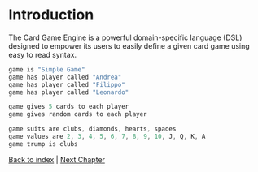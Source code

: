 # Introduction

The Card Game Engine is a powerful domain-specific language (DSL) designed to empower its users to easily define a given card game using easy to read syntax.

```scala
game is "Simple Game"
game has player called "Andrea"
game has player called "Filippo"
game has player called "Leonardo"

game gives 5 cards to each player
game gives random cards to each player

game suits are clubs, diamonds, hearts, spades 
game values are 2, 3, 4, 5, 6, 7, 8, 9, 10, J, Q, K, A 
game trump is clubs

```

[Back to index](../index.md) |
[Next Chapter](../development_process/index.md)
